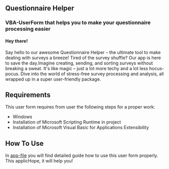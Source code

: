 ## Questionnaire Helper
### VBA-UserForm that helps you to make your questionnaire processing easier 

#### Hey there! 

Say hello to our awesome Questionnaire Helper – the ultimate tool to make dealing with surveys a breeze! Tired of the survey shuffle? Our app is here to save the day.Imagine creating, sending, and sorting surveys without breaking a sweat. It's like magic – just a lot more techy and a lot less hocus-pocus. Dive into the world of stress-free survey processing and analysis, all wrapped up in a super user-friendly package. 

## Requirements

This user form requires from user the following steps for a proper work:

- Windows
- Installation of Microsoft Scripting Runtime in project
- Installation of Microsoft Visual Basic for Applications Extensibility



## How To Use

In [app-file](https://github.com/Saimon398/VBA-Questionnaire-Helper/blob/main/VBA-Questionnaire-Helper.xlsm)  you will find detailed guide how to use this user form properly. This applicHope, it will help you!








